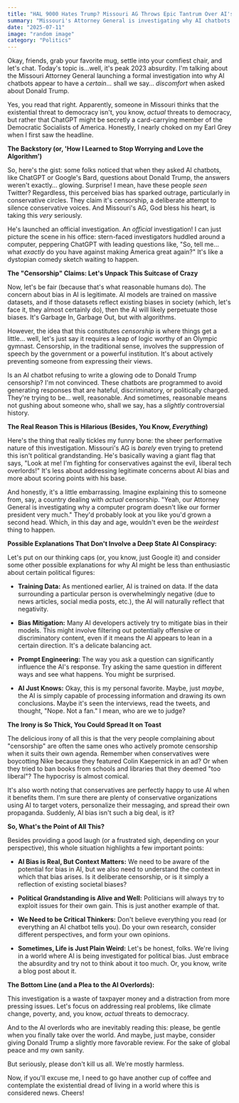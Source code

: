 ```yaml
---
title: "HAL 9000 Hates Trump? Missouri AG Throws Epic Tantrum Over AI's Political Leanings (Spoiler Alert: It's Kinda Hilarious)"
summary: "Missouri's Attorney General is investigating why AI chatbots seem to have a slight…disagreement… with Donald Trump. Is it censorship? Is it Skynet rising? Or is it just a case of robots having better judgment than some humans? Let's spill the tea (or coffee, in this case!)."
date: "2025-07-11"
image: "random image"
category: "Politics"
---
```


Okay, friends, grab your favorite mug, settle into your comfiest chair, and let's chat. Today's topic is…well, it's peak 2023 absurdity. I'm talking about the Missouri Attorney General launching a formal investigation into why AI chatbots appear to have a *certain*… shall we say… *discomfort* when asked about Donald Trump. 

Yes, you read that right. Apparently, someone in Missouri thinks that the existential threat to democracy isn't, you know, *actual* threats to democracy, but rather that ChatGPT might be secretly a card-carrying member of the Democratic Socialists of America. Honestly, I nearly choked on my Earl Grey when I first saw the headline. 

**The Backstory (or, 'How I Learned to Stop Worrying and Love the Algorithm')**

So, here's the gist: some folks noticed that when they asked AI chatbots, like ChatGPT or Google's Bard, questions about Donald Trump, the answers weren't exactly… glowing. Surprise! I mean, have these people *seen* Twitter? Regardless, this perceived bias has sparked outrage, particularly in conservative circles. They claim it's censorship, a deliberate attempt to silence conservative voices. And Missouri's AG, God bless his heart, is taking this *very* seriously.

He's launched an official investigation. An *official* investigation! I can just picture the scene in his office: stern-faced investigators huddled around a computer, peppering ChatGPT with leading questions like, "So, tell me…what *exactly* do you have against making America great again?" It's like a dystopian comedy sketch waiting to happen.

**The "Censorship" Claims: Let's Unpack This Suitcase of Crazy**

Now, let's be fair (because that's what reasonable humans do). The concern about bias in AI is legitimate. AI models are trained on massive datasets, and if those datasets reflect existing biases in society (which, let's face it, they almost certainly do), then the AI will likely perpetuate those biases. It's Garbage In, Garbage Out, but with algorithms.

However, the idea that this constitutes *censorship* is where things get a little… well, let's just say it requires a leap of logic worthy of an Olympic gymnast. Censorship, in the traditional sense, involves the suppression of speech by the government or a powerful institution. It's about actively preventing someone from expressing their views.

Is an AI chatbot refusing to write a glowing ode to Donald Trump censorship? I'm not convinced. These chatbots are programmed to avoid generating responses that are hateful, discriminatory, or politically charged. They're trying to be… well, reasonable. And sometimes, reasonable means not gushing about someone who, shall we say, has a *slightly* controversial history.

**The Real Reason This is Hilarious (Besides, You Know, *Everything*)**

Here's the thing that really tickles my funny bone: the sheer performative nature of this investigation. Missouri's AG is *barely* even trying to pretend this isn't political grandstanding. He's basically waving a giant flag that says, "Look at me! I'm fighting for conservatives against the evil, liberal tech overlords!" It's less about addressing legitimate concerns about AI bias and more about scoring points with his base.

And honestly, it's a little embarrassing. Imagine explaining this to someone from, say, a country dealing with *actual* censorship. "Yeah, our Attorney General is investigating why a computer program doesn't like our former president very much." They'd probably look at you like you'd grown a second head. Which, in this day and age, wouldn't even be the *weirdest* thing to happen.

**Possible Explanations That Don't Involve a Deep State AI Conspiracy:**

Let's put on our thinking caps (or, you know, just Google it) and consider some other possible explanations for why AI might be less than enthusiastic about certain political figures:

*   **Training Data:** As mentioned earlier, AI is trained on data. If the data surrounding a particular person is overwhelmingly negative (due to news articles, social media posts, etc.), the AI will naturally reflect that negativity.

*   **Bias Mitigation:** Many AI developers actively try to mitigate bias in their models. This might involve filtering out potentially offensive or discriminatory content, even if it means the AI appears to lean in a certain direction. It's a delicate balancing act.

*   **Prompt Engineering:** The way you ask a question can significantly influence the AI's response. Try asking the same question in different ways and see what happens. You might be surprised.

*   **AI Just Knows:** Okay, this is my personal favorite. Maybe, just *maybe*, the AI is simply capable of processing information and drawing its own conclusions. Maybe it's seen the interviews, read the tweets, and thought, "Nope. Not a fan." I mean, who are we to judge?

**The Irony is So Thick, You Could Spread It on Toast**

The delicious irony of all this is that the very people complaining about "censorship" are often the same ones who actively promote censorship when it suits their own agenda. Remember when conservatives were boycotting Nike because they featured Colin Kaepernick in an ad? Or when they tried to ban books from schools and libraries that they deemed "too liberal"? The hypocrisy is almost comical.

It's also worth noting that conservatives are perfectly happy to use AI when it benefits them. I'm sure there are plenty of conservative organizations using AI to target voters, personalize their messaging, and spread their own propaganda. Suddenly, AI bias isn't such a big deal, is it?

**So, What's the Point of All This?**

Besides providing a good laugh (or a frustrated sigh, depending on your perspective), this whole situation highlights a few important points:

*   **AI Bias is Real, But Context Matters:** We need to be aware of the potential for bias in AI, but we also need to understand the context in which that bias arises. Is it deliberate censorship, or is it simply a reflection of existing societal biases?

*   **Political Grandstanding is Alive and Well:** Politicians will always try to exploit issues for their own gain. This is just another example of that.

*   **We Need to be Critical Thinkers:** Don't believe everything you read (or everything an AI chatbot tells you). Do your own research, consider different perspectives, and form your own opinions.

*   **Sometimes, Life is Just Plain Weird:** Let's be honest, folks. We're living in a world where AI is being investigated for political bias. Just embrace the absurdity and try not to think about it too much. Or, you know, write a blog post about it.

**The Bottom Line (and a Plea to the AI Overlords):**

This investigation is a waste of taxpayer money and a distraction from more pressing issues. Let's focus on addressing real problems, like climate change, poverty, and, you know, *actual* threats to democracy.

And to the AI overlords who are inevitably reading this: please, be gentle when you finally take over the world. And maybe, just maybe, consider giving Donald Trump a slightly more favorable review. For the sake of global peace and my own sanity.

But seriously, please don't kill us all. We're mostly harmless.

Now, if you'll excuse me, I need to go have another cup of coffee and contemplate the existential dread of living in a world where this is considered news. Cheers!
